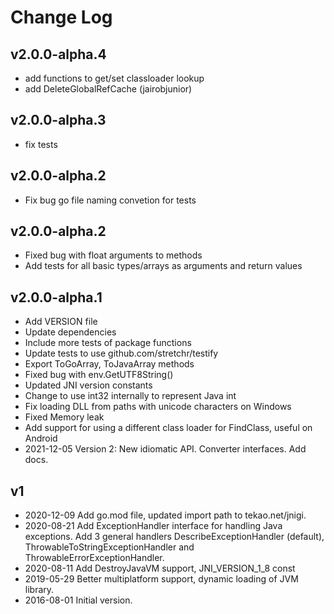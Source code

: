 # Change Log

## v2.0.0-alpha.4
- add functions to get/set classloader lookup
- add DeleteGlobalRefCache (jairobjunior)

## v2.0.0-alpha.3
- fix tests

## v2.0.0-alpha.2
- Fix bug go file naming convetion for tests

## v2.0.0-alpha.2
- Fixed bug with float arguments to methods
- Add tests for all basic types/arrays as arguments and return values

## v2.0.0-alpha.1
- Add VERSION file
- Update dependencies
- Include more tests of package functions
- Update tests to use github.com/stretchr/testify
- Export ToGoArray, ToJavaArray methods
- Fixed bug with env.GetUTF8String()
- Updated JNI version constants
- Change to use int32 internally to represent Java int
- Fix loading DLL from paths with unicode characters on Windows
- Fixed Memory leak
- Add support for using a different class loader for FindClass, useful on Android
- 2021-12-05 Version 2: New idiomatic API. Converter interfaces. Add docs.

## v1
- 2020-12-09 Add go.mod file, updated import path to tekao.net/jnigi.
- 2020-08-21 Add ExceptionHandler interface for handling Java exceptions. Add 3 general handlers DescribeExceptionHandler (default), ThrowableToStringExceptionHandler and ThrowableErrorExceptionHandler.
- 2020-08-11 Add DestroyJavaVM support, JNI_VERSION_1_8 const
- 2019-05-29 Better multiplatform support, dynamic loading of JVM library.
- 2016-08-01 Initial version.
